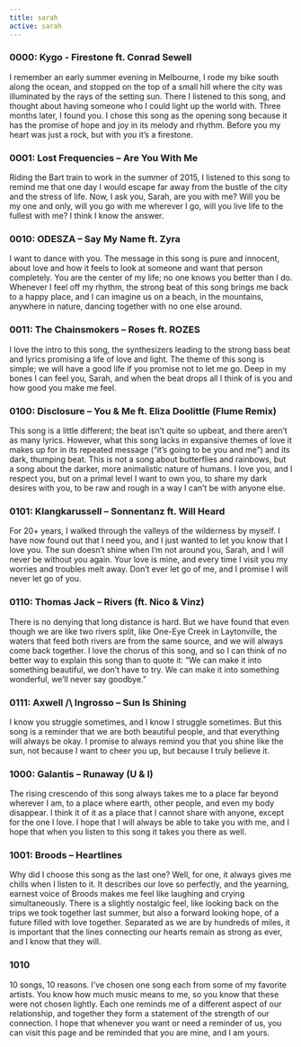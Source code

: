 ```yaml
---
title: sarah
active: sarah
---
```


### 0000: Kygo - Firestone ft. Conrad Sewell

I remember an early summer evening in Melbourne, I rode my bike south along the ocean, and stopped on the top of a small hill where the city was illuminated by the rays of the setting sun. There I listened to this song, and thought about having someone who I could light up the world with. Three months later, I found you. I chose this song as the opening song because it has the promise of hope and joy in its melody and rhythm. Before you my heart was just a rock, but with you it’s a firestone.

### 0001: Lost Frequencies – Are You With Me

Riding the Bart train to work in the summer of 2015, I listened to this song to remind me that one day I would escape far away from the bustle of the city and the stress of life. Now, I ask you, Sarah, are you with me? Will you be my one and only, will you go with me wherever I go, will you live life to the fullest with me? I think I know the answer.

### 0010: ODESZA – Say My Name ft. Zyra

I want to dance with you. The message in this song is pure and innocent, about love and how it feels to look at someone and want that person completely. You are the center of my life; no one knows you better than I do. Whenever I feel off my rhythm, the strong beat of this song brings me back to a happy place, and I can imagine us on a beach, in the mountains, anywhere in nature, dancing together with no one else around.

### 0011: The Chainsmokers – Roses ft. ROZES

I love the intro to this song, the synthesizers leading to the strong bass beat and lyrics promising a life of love and light. The theme of this song is simple; we will have a good life if you promise not to let me go. Deep in my bones I can feel you, Sarah, and when the beat drops all I think of is you and how good you make me feel.

### 0100: Disclosure – You & Me ft. Eliza Doolittle (Flume Remix)

This song is a little different; the beat isn’t quite so upbeat, and there aren’t as many lyrics. However, what this song lacks in expansive themes of love it makes up for in its repeated message (“it’s going to be you and me”) and its dark, thumping beat. This is not a song about butterflies and rainbows, but a song about the darker, more animalistic nature of humans. I love you, and I respect you, but on a primal level I want to own you, to share my dark desires with you, to be raw and rough in a way I can’t be with anyone else.

### 0101: Klangkarussell – Sonnentanz ft. Will Heard

For 20+ years, I walked through the valleys of the wilderness by myself. I have now found out that I need you, and I just wanted to let you know that I love you. The sun doesn’t shine when I’m not around you, Sarah, and I will never be without you again. Your love is mine, and every time I visit you my worries and troubles melt away. Don’t ever let go of me, and I promise I will never let go of you.

### 0110: Thomas Jack – Rivers (ft. Nico & Vinz)

There is no denying that long distance is hard. But we have found that even though we are like two rivers split, like One-Eye Creek in Laytonville, the waters that feed both rivers are from the same source, and we will always come back together. I love the chorus of this song, and so I can think of no better way to explain this song than to quote it:
    “We can make it into something beautiful, we don’t have to try. We can make it into something wonderful, we’ll never say goodbye.”

### 0111: Axwell /\ Ingrosso – Sun Is Shining

I know you struggle sometimes, and I know I struggle sometimes. But this song is a reminder that we are both beautiful people, and that everything will always be okay. I promise to always remind you that you shine like the sun, not because I want to cheer you up, but because I truly believe it.

### 1000: Galantis – Runaway (U & I)

The rising crescendo of this song always takes me to a place far beyond wherever I am, to a place where earth, other people, and even my body disappear. I think it of it as a place that I cannot share with anyone, except for the one I love. I hope that I will always be able to take you with me, and I hope that when you listen to this song it takes you there as well.

### 1001: Broods – Heartlines

Why did I choose this song as the last one? Well, for one, it always gives me chills when I listen to it. It describes our love so perfectly, and the yearning, earnest voice of Broods makes me feel like laughing and crying simultaneously. There is a slightly nostalgic feel, like looking back on the trips we took together last summer, but also a forward looking hope, of a future filled with love together. Separated as we are by hundreds of miles, it is important that the lines connecting our hearts remain as strong as ever, and I know that they will.

### 1010
10 songs, 10 reasons. I’ve chosen one song each from some of my favorite artists. You know how much music means to me, so you know that these were not chosen lightly. Each one reminds me of a different aspect of our relationship, and together they form a statement of the strength of our connection. I hope that whenever you want or need a reminder of us, you can visit this page and be reminded that you are mine, and I am yours.

